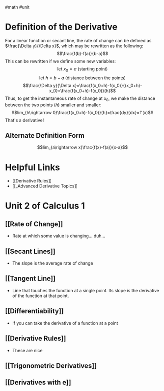 #math #unit 
# Definition of the Derivative
For a linear function or secant line, the rate of change can be defined as $\frac{\Delta y}{\Delta x}$, which may be rewritten as the following: $$\frac{f(b)-f(a)}{b-a}$$This can be rewritten if we define some new variables: $$\mbox{let }x_0=a\mbox{ (starting point)}$$$$\mbox{let }h=b-a \mbox{ (distance between the points)}$$ $$\frac{\Delta y}{\Delta x}=\frac{f(x_0+h)-f(x_0)}{(x_0+h)-x_0}=\frac{f(x_0+h)-f(x_0)}{h}$$ Thus, to get the instantaneous rate of change at $x_0$, we make the distance between the two points ($h$) smaller and smaller: $$lim_{h\rightarrow 0}\frac{f(x_0+h)-f(x_0)}{h}=\frac{dy}{dx}=f'(x)$$
That's a derivative!
## Alternate Definition Form
$$lim_{a\rightarrow x}\frac{f(x)-f(a)}{x-a}$$
# Helpful Links
- [[Derivative Rules]]
- [[_Advanced Derivative Topics]]
# Unit 2 of Calculus 1
## [[Rate of Change]]
- Rate at which some value is changing... duh...
## [[Secant Lines]]
- The slope is the average rate of change 
## [[Tangent Line]]
- Line that touches the function at a single point. Its slope is the derivative of the function at that point.
## [[Differentiability]]
- If you can take the derivative of a function at a point
## [[Derivative Rules]]
- These are nice
## [[Trigonometric Derivatives]]

## [[Derivatives with e]]
